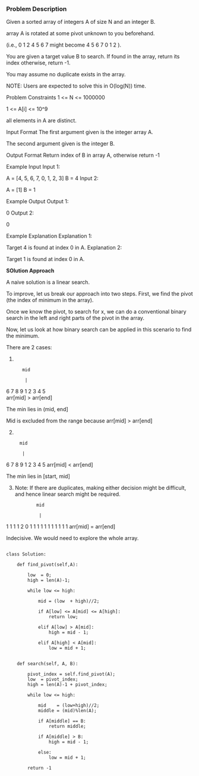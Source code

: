 ### Problem Description

Given a sorted array of integers A of size N and an integer B.

array A is rotated at some pivot unknown to you beforehand.

(i.e., 0 1 2 4 5 6 7 might become 4 5 6 7 0 1 2 ).

You are given a target value B to search. If found in the array, return its index otherwise, return -1.

You may assume no duplicate exists in the array.

NOTE: Users are expected to solve this in O(log(N)) time.



Problem Constraints
1 <= N <= 1000000

1 <= A[i] <= 10^9

all elements in A are distinct.



Input Format
The first argument given is the integer array A.

The second argument given is the integer B.



Output Format
Return index of B in array A, otherwise return -1



Example Input
Input 1:

A = [4, 5, 6, 7, 0, 1, 2, 3]
B = 4 
Input 2:

A = [1]
B = 1


Example Output
Output 1:

 0 
Output 2:

 0


Example Explanation
Explanation 1:

 
Target 4 is found at index 0 in A. 
Explanation 2:

 
Target 1 is found at index 0 in A.


**SOlution Approach**

A naive solution is a linear search.

To improve, let us break our approach into two steps. First, we find the pivot (the index of minimum in the array).

Once we know the pivot, to search for x, we can do a conventional binary search in the left and right parts of the pivot in the array.

Now, let us look at how binary search can be applied in this scenario to find the minimum.

There are 2 cases:

1)


          mid

           |

   6 7 8 9 1 2 3 4 5  
arr[mid] > arr[end]

The min lies in (mid, end]

Mid is excluded from the range because arr[mid] > arr[end]

2)

        
         mid

          | 

  6 7 8 9 1 2 3 4 5
arr[mid] < arr[end]

The min lies in [start, mid]

3) Note: If there are duplicates, making either decision might be difficult, and hence linear search might be required.

               mid

                |

1 1 1 1 2 0 1 1 1 1 1 1 1 1 1 1 1 
arr[mid] = arr[end]

Indecisive. We would need to explore the whole array.

```

class Solution:

    def find_pivot(self,A):

        low  = 0;
        high = len(A)-1;

        while low <= high:
            
            mid = (low  + high)//2;

            if A[low] <= A[mid] <= A[high]:
                return low;
            
            elif A[low] > A[mid]:
                high = mid - 1;
            
            elif A[high] < A[mid]:
                low = mid + 1;


    def search(self, A, B):

        pivot_index = self.find_pivot(A);
        low  = pivot_index;
        high = len(A)-1 + pivot_index;

        while low <= high:

            mid    = (low+high)//2;
            middle = (mid)%len(A);

            if A[middle] == B:
                return middle;
            
            if A[middle] > B:
                high = mid - 1;
            
            else:
                low = mid + 1;
        
        return -1

         

```
